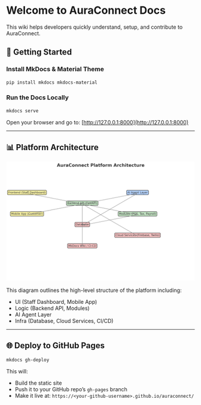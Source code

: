 
# Welcome to AuraConnect Docs

This wiki helps developers quickly understand, setup, and contribute to AuraConnect.

## 🧰 Getting Started

### Install MkDocs & Material Theme

```bash
pip install mkdocs mkdocs-material
```

### Run the Docs Locally

```bash
mkdocs serve
```

Open your browser and go to: [http://127.0.0.1:8000](http://127.0.0.1:8000)

---

## 📊 Platform Architecture

![AuraConnect Architecture](AuraConnect_Architecture_ColorCoded.png)

This diagram outlines the high-level structure of the platform including:
- UI (Staff Dashboard, Mobile App)
- Logic (Backend API, Modules)
- AI Agent Layer
- Infra (Database, Cloud Services, CI/CD)

---

## 🌐 Deploy to GitHub Pages

```bash
mkdocs gh-deploy
```

This will:
- Build the static site
- Push it to your GitHub repo’s `gh-pages` branch
- Make it live at: `https://<your-github-username>.github.io/auraconnect/`
